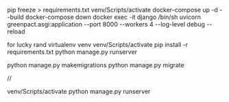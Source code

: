pip freeze > requirements.txt
venv/Scripts/activate 
docker-compose up -d --build
docker-compose down
docker exec -it django /bin/sh
uvicorn greenpact.asgi:application --port 8000 --workers 4 --log-level debug --reload

for lucky rand
virtualenv venv
venv/Scripts/activate 
pip install -r requirements.txt
python manage.py runserver


python manage.py makemigrations
python manage.py migrate


//

venv/Scripts/activate 
python manage.py runserver
